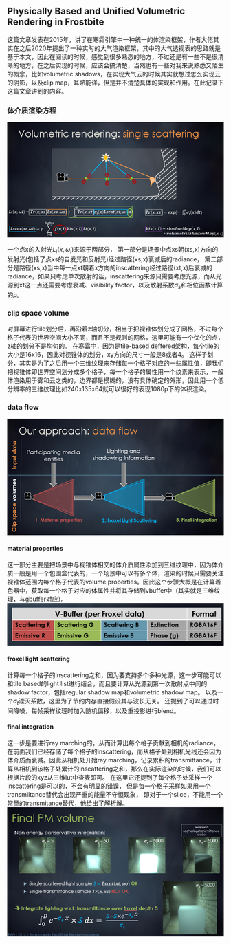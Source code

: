 
## Physically Based and Unified Volumetric Rendering in Frostbite

这篇文章发表在2015年，讲了在寒霜引擎中一种统一的体渲染框架，作者大佬其实在之后2020年提出了一种实时的大气渲染框架，其中的大气透视表的思路就是基于本文，因此在阅读的时候，感觉到很多熟悉的地方，不过还是有一些不是很清晰的地方，在之后实现的时候，应该会搞清楚，当然也有一些对我来说熟悉又陌生的概念，比如volumetric shadows，在实现大气云的时候其实就想过怎么实现云的阴影，以及clip map，耳熟能详，但是并不清楚具体的实现和作用。在此记录下这篇文章讲到的内容。

### 体介质渲染方程
![](volume_render_equation.png)

一个点x的入射光$L_i(x,\omega_i)$来源于两部分，
第一部分是场景中点xs朝(xs,x)方向的发射光(包括了点xs的自发光和反射光)经过路径(xs,x)衰减后的radiance，
第二部分是路径(xs,x)当中每一点xt朝着x方向的inscattering经过路径(xt,x)后衰减的radiance，如果只考虑单次散射的话，inscattering来源只需要考虑光源，而从光源到xt这一点还需要考虑衰减、visibility factor，以及散射系数$\sigma_s$和相位函数计算的$\rho$。

### clip space volume
对屏幕进行tile划分后，再沿着z轴切分，相当于把视锥体划分成了网格，不过每个格子代表的世界空间大小不同，而且不是规则的网格，这里可能有一个优化的点，z轴的划分不是均匀的。
在寒霜中，因为是tile-based deffered架构，每个tile的大小是16x16，因此对视锥体的划分，xy方向的尺寸一般是8或者4。
这样子划分，其实是为了之后用一个三维纹理来存储每一个格子对应的一些属性值，即我们把视锥体即世界空间划分成多个格子，每一个格子的属性用一个纹素来表示，一般体渲染用于雾和云之类的，边界都是模糊的，没有具体确定的外形，因此用一个低分辨率的三维纹理比如240x135x64就可以很好的表现1080p下的体积渲染。

### data flow
![](data_flow.png)

#### material properties
这一部分主要是把场景中与视锥体相交的体介质属性添加到三维纹理中，因为体介质一般是用一个包围盒代表的，一个场景中可以有多个体，渲染的时候只需要关注视锥体范围内每个格子代表的volume properties。因此这个步骤大概是在计算着色器中，获取每一个格子对应的体属性并将其存储到vbuffer中（其实就是三维纹理，与gbuffer对应）。
![](vbuffer.png)

#### froxel light scattering
计算每一个格子的inscattering之和，因为要支持多个多种光源，这一步可能可以和tile based的light list进行结合，而且要计算从光源到第一次散射点中间的shadow factor，包括regular shadow map和volumetric shadow map。
以及一个$\sigma_t$湮灭系数，这里为了节约内存直接假设其与波长无关。
还提到了可以通过时间降噪，每帧采样纹理时加入随机偏移，以及重投影进行blend。

#### final integration
这一步是要进行ray marching的，从而计算出每个格子贡献到相机的radiance，在前面我们已经存储了每个格子的inscattering，而从格子处到相机光线还会因为体介质而衰减。因此从相机处开始ray marching，记录累积的transmittance，计算从相机到该格子处累计的inscattering之和，那么在实际渲染的时候，我们可以根据片段的xyz从三维lut中查表即可。
在这里它还提到了每个格子处采样一个inscattering是可以的，不会有明显的错误，
但是每一个格子采样如果用一个transmiitance替代会出现严重的能量不守恒现象，
即对于一个slice，不能用一个常量的transmitance替代，他给出了解析解。
![](final_pm.png)



